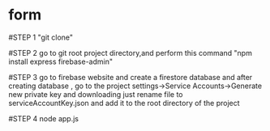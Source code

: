 # form
#STEP 1
"git clone"

#STEP 2
go to git root project directory,and perform this command
"npm install express firebase-admin"

#STEP 3
go to firebase website and create a firestore database and after creating database , go to the project settings->Service Accounts->Generate new private key and downloading just rename file to serviceAccountKey.json and add it to the root directory of the project

#STEP 4
node app.js
